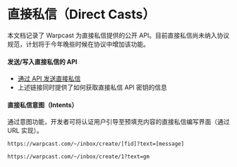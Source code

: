 # 直接私信（Direct Casts）

本文档记录了 Warpcast 为直接私信提供的公开 API。目前直接私信尚未纳入协议规范，计划将于今年晚些时候在协议中增加该功能。

#### 发送/写入直接私信的 API

- [通过 API 发送直接私信](https://www.notion.so/warpcast/Public-Programmable-DCs-v1-50d9d99e34ac4d10add55bd26a91804f)
- 上述链接同时提供了如何获取直接私信 API 密钥的信息

#### 直接私信意图（Intents）

通过意图功能，开发者可将认证用户引导至预填充内容的直接私信编写界面（通过 URL 实现）。

```bash
https://warpcast.com/~/inbox/create/[fid]?text=[message]

https://warpcast.com/~/inbox/create/1?text=gm
```
